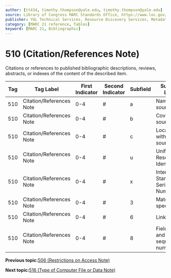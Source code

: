 ```yaml
---
author: [tt434, timothy.thompson@yale.edu, timothy.thompson@yale.edu]
source: Library of Congress MARC Standards Office, https://www.loc.gov/marc/bibliographic/bd510.html
publisher: YUL Technical Services, Resource Discovery Services, Metadata Services Unit
category: [MARC 21 reference, Tables]
keyword: [MARC 21, Bibliographic]
---
```


# 510 \(Citation/References Note\)

Citations or references to published bibliographic descriptions, reviews, abstracts, or indexes of the content of the described item.

|Tag|Tag Label|First Indicator|Second Indicator|Subfield|Subfield Label|Repeatable|
|---|---------|---------------|----------------|--------|--------------|----------|
|510|Citation/References Note|0-4|\#|a|Name of source|F|
|510|Citation/References Note|0-4|\#|b|Coverage of source|F|
|510|Citation/References Note|0-4|\#|c|Location within source|F|
|510|Citation/References Note|0-4|\#|u|Uniform Resource Identifier|F|
|510|Citation/References Note|0-4|\#|x|International Standard Serial Number|F|
|510|Citation/References Note|0-4|\#|3|Materials specified|F|
|510|Citation/References Note|0-4|\#|6|Linkage|F|
|510|Citation/References Note|0-4|\#|8|Field link and sequence number|F|

**Previous topic:**[506 \(Restrictions on Access Note\)](../tables/506_bib_table.md)

**Next topic:**[516 \(Type of Computer File or Data Note\)](../tables/516_bib_table.md)

